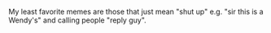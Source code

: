 My least favorite memes are those that just mean "shut up" e.g. "sir this is a Wendy's" and calling people "reply guy".

